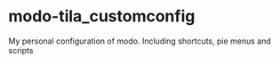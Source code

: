 # modo-tila_customconfig
My personal configuration of modo. Including shortcuts, pie menus and scripts
